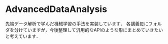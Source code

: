 # AdvancedDataAnalysis
先端データ解析で学んだ機械学習の手法を実装しています．
各講義毎にフォルダを分けていますが，今後整理して汎用的なAPIのような形にまとめていきたいと考えています．
